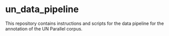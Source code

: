 # un_data_pipeline
This repository contains instructions and scripts for the data pipeline for the annotation of the UN Parallel corpus.
